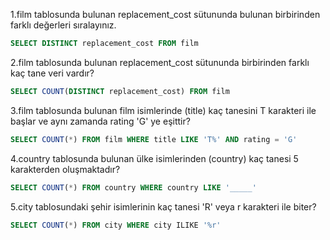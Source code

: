 1.film tablosunda bulunan replacement_cost sütununda bulunan birbirinden farklı değerleri sıralayınız.
~~~~SQL
SELECT DISTINCT replacement_cost FROM film
~~~~
2.film tablosunda bulunan replacement_cost sütununda birbirinden farklı kaç tane veri vardır?
~~~~SQL
SELECT COUNT(DISTINCT replacement_cost) FROM film
~~~~
3.film tablosunda bulunan film isimlerinde (title) kaç tanesini T karakteri ile başlar ve aynı zamanda rating 'G' ye eşittir?
~~~~SQL
SELECT COUNT(*) FROM film WHERE title LIKE 'T%' AND rating = 'G'
~~~~
4.country tablosunda bulunan ülke isimlerinden (country) kaç tanesi 5 karakterden oluşmaktadır?
~~~~SQL
SELECT COUNT(*) FROM country WHERE country LIKE '_____'
~~~~
5.city tablosundaki şehir isimlerinin kaç tanesi 'R' veya r karakteri ile biter?
~~~~SQL
SELECT COUNT(*) FROM city WHERE city ILIKE '%r'
~~~~
